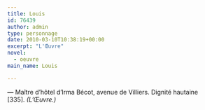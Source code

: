 ```yaml
---
title: Louis
id: 76439
author: admin
type: personnage
date: 2010-03-10T10:38:19+00:00
excerpt: "L'Œuvre"
novel:
  - oeuvre
main_name: Louis

---
```

**—** Maître d&rsquo;hôtel d&rsquo;Irma Bécot, avenue de Villiers. Dignité hautaine [335]. _(L&rsquo;Œuvre.)_